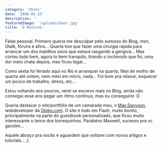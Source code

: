 ```yaml
---
category: 'Shots'
date: '2006-01-23'
description: ''
featuredImage: '/uploads/beer.jpg'
title: 'O Retorno'
---
```


Falae pessoal. Primeiro queria me desculpar pelo sumisso do Blog, msn, Gtalk, fóruns e afins... Quarta tive que fazer uma cirurgia rápida para arrancar um dos malditos sisos que estava rasgando a gengiva... Mas correu tudo bem, agora to bem tranquilo, tirando o incômodo que foi, uma dor meio chata depois, mas ficou legal...

Como sexta foi feriado aqui no Rio e arranquei na quarta, fikei de molho de quarta até ontem, nem mexi em micro, nada... Foi bom pra relaxar, esquecer um pouco de trabalho, stress, etc...

Estou voltando aos poucos, verei se escrevo mais no Blog, ainda não consegui esse ano pegar um ritmo contínuo, mas eu conseguirei :D

Queria destacar o site/portfólio de um camarada meu, o [Max Dayvson](http://www.dayvson.com/), webdeveloper da [Globo.com](http://www.globo.com). O site é todo em Flash, muito bonito, principalmente na parte do guestbook personalizado, que ficou muito interessante o lance dos bonequinhos. Parabéns Maxwell, sucesso pra vc garotim...

Aquele abraço pra vocês e aguardem que voltarei com novos artigos e tutoriais... ;)
